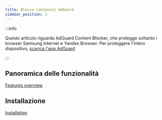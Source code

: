 ```yaml
---
title: Blocco contenuti AdGuard
sidebar_position: 1
---
```


:::info

Questo articolo riguarda AdGuard Content Blocker, che protegge soltanto i browser Samsung Internet e Yandex Browser. Per proteggere l'intero dispositivo, [scarica l'app AdGuard](https://agrd.io/download-kb-adblock)

:::

## Panoramica delle funzionalità

[Features overview](/adguard-content-blocker/overview.md)

## Installazione

[Installation](/adguard-content-blocker/installation.md)

